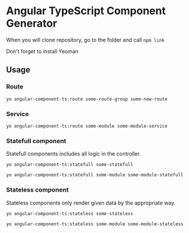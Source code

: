 # Angular TypeScript Component Generator

When you will clone repository, go to the folder and call `npm link`

Don't forget to install Yeoman

## Usage

### Route

```
yo angular-component-ts:route some-route-group some-new-route
```

### Service

```
yo angular-component-ts:route some-module some-module-service
```

### Statefull component
Statefull components includes all logic in the controller.

```
yo angular-component-ts:statefull some-statefull
```

```
yo angular-component-ts:statefull some-module some-module-statefull
```

### Stateless component
Stateless components only render given data by the appropriate way.

```
yo angular-component-ts:stateless some-stateless
```

```
yo angular-component-ts:stateless some-module some-module-stateless
```

